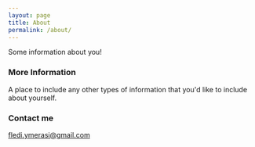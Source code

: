 ```yaml
---
layout: page
title: About
permalink: /about/
---
```


Some information about you!

### More Information

A place to include any other types of information that you'd like to include about yourself.

### Contact me

[fledi.ymerasi@gmail.com](mailto:fledi.ymerasi@gmail.com)